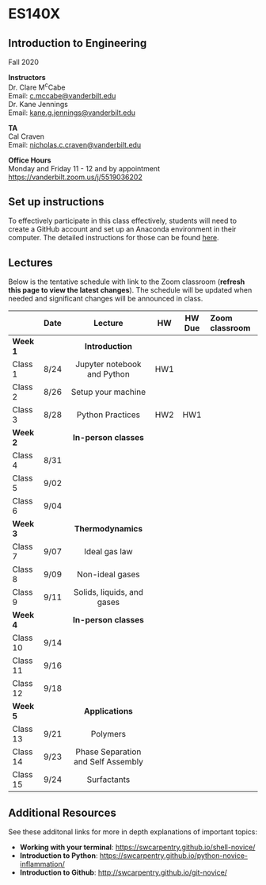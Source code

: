 # ES140X
## Introduction to Engineering
Fall 2020

**Instructors**<br/>
Dr. Clare M<sup>c</sup>Cabe  
Email: c.mccabe@vanderbilt.edu   
Dr. Kane Jennings  
Email: kane.g.jennings@vanderbilt.edu


**TA**<br/> 
Cal Craven  
Email: nicholas.c.craven@vanderbilt.edu

**Office Hours** <br/> 
Monday and Friday 11 - 12 and by appointment  
https://vanderbilt.zoom.us/j/5519036202


## Set up instructions

To effectively participate in this class effectively, students will need to create a GitHub account 
and set up an Anaconda environment in their computer. The detailed instructions for those 
can be found [here](instructions).


## Lectures

Below is the tentative schedule with link to the Zoom classroom 
(**refresh this page to view the latest changes**). The schedule will be updated when
needed and significant changes will be announced in class.

|                       | Date | Lecture | HW | HW Due | Zoom classroom |
| :--------------- |:-------:|:----------:|:------:|:-----------:|:--------------------|
| **Week 1**     |         |**Introduction**|         |               |                            |
| Class 1          | 8/24 | Jupyter notebook and Python | HW1 |               |                            |
| Class 2          | 8/26 | Setup your machine |         |               |                            |
| Class 3          | 8/28 | Python Practices | HW2 | HW1 |                           |
| **Week 2**     |         | **In-person classes** |         |               |                            |
| Class 4          | 8/31 |              |         |               |                            |
| Class 5         | 9/02 |              |         |               |                            |
| Class 6          | 9/04 |              |         |               |                            |
| **Week 3**     |         | **Thermodynamics** |         |               |                            |
| Class 7          | 9/07 | Ideal gas law  |         |               |                            |
| Class 8          | 9/09 | Non-ideal gases|         |               |                            |
| Class 9          | 9/11 | Solids, liquids, and gases |         |               |                            |
| **Week 4**     |         | **In-person classes** |         |               |                            |
| Class 10         | 9/14 |              |         |               |                            |
| Class 11         | 9/16 |              |         |               |                            |
| Class 12         | 9/18 |              |         |               |                            |
| **Week 5**     |         | **Applications** |         |               |                            |
| Class 13         | 9/21 | Polymers |         |               |                            |
| Class 14         | 9/23 | Phase Separation and Self Assembly|         |               |                            |
| Class 15         | 9/24 | Surfactants |         |               |                            |


## Additional Resources  
See these additonal links for more in depth explanations of important topics:  
- **Working with your terminal**: https://swcarpentry.github.io/shell-novice/  
- **Introduction to Python**:         https://swcarpentry.github.io/python-novice-inflammation/  
- **Introduction to Github**:          http://swcarpentry.github.io/git-novice/  
